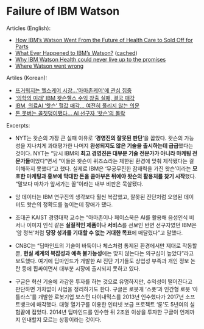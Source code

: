 Failure of IBM Watson
=====================

Articles (English):

* [How IBM’s Watson Went From the Future of Health Care to Sold Off for
Parts](
https://slate.com/technology/2022/01/ibm-watson-health-failure-artificial-intelligence.html)
* [What Ever Happened to IBM’s Watson?](
https://www.nytimes.com/2021/07/16/technology/what-happened-ibm-watson.html)
([cached](attachments/What%20Ever%20Happened%20to%20IBM’s%20Watson_%20-%20The%20New%20York%20Times.pdf))
* [Why IBM Watson Health could never live up to the promises](
https://medcitynews.com/2021/04/why-ibm-watson-health-could-never-live-up-to-the-promises/)
* [Where Watson went wrong](
https://www.mmm-online.com/home/channel/features/where-watson-went-wrong/)

Artiles (Korean):

* [뜨거워지는 헬스케어 시장…‘아마존케어’에 관심 집중](
https://www.ddaily.co.kr/news/article/?no=230943)
* [‘의학의 미래’ IBM 왓슨헬스 수익 창출 실패, 결국 매각](
https://www.chosun.com/economy/tech_it/2022/01/24/WKC45K6P75AWTP3AMC2Q7SFZZE/)
* [IBM, 의료AI ‘왓슨’ 헐값 매각… 여전히 풀리지 않는 의문](
https://www.ddaily.co.kr/news/article/?no=229868)
* [돈 못버는 골칫덩이됐다… AI 선구자 ‘왓슨’의 몰락](
https://www.chosun.com/economy/tech_it/2021/07/20/2ZE5MWL7MBBU5CGUUXXLUBD4PM/)

Excerpts:

* NYT는 왓슨의 가장 큰 실패 이유로 ‘**경영진의 잘못된 판단**’을 꼽았다. 왓슨의
가능성을 지나치게 과대평가한 나머지 **완성되지도 않은 기술을 출시하는데
급급**했다는 것이다. NYT는 “당시 IBM의 **최고 경영진은 대부분 기술 전문가가
아니라 마케팅 전문가들**이었다”면서 “이들은 왓슨이 퀴즈쇼라는 제한된 환경에
맞춰 제작됐다는 걸 이해하지 못했다”고 했다. 실제로 IBM은 ‘무궁무진한 잠재력을
가진 왓슨’이라는 **모호한 마케팅과 홍보에 막대한 돈을 쏟아부은 뒤에야 왓슨의
활용처를 찾기 시작**했다. “말보다 마차가 앞서가는 꼴”이라는 내부 비판은
묵살됐다.

* 암 데이터는 IBM 연구진의 생각보다 훨씬 복잡했고, 잘못된 진단처럼 오염된
데이터도 왓슨의 정확도를 높이는데 장애가 됐다.

* 조대곤 KAIST 경영대학 교수는 “아마존이나 페이스북은 AI를 활용해 음성인식
비서나 이미지 인식 같은 **실질적인 제품이나 서비스**를 선보인 반면 선구자였던
IBM은 ‘암 정복’처럼 **당장 성과를 기대할 수 없는 거대한 목표**에 매달렸다”고
말했다.

* CNBC는 “딥마인드의 기술이 바둑이나 체스처럼 통제된 환경에서만 제대로 작동할
뿐, **현실 세계의 복잡성과 예측 불가능성**에는 맞지 않는다는 의구심이
높았다”라고 보도했다. 여기에 딥마인드가 개발한 AI 진단 기기들도 상업성 부족과
개인 정보 논란 등에 휩싸이면서 대부분 시장에 출시되지 못하고 있다.

* 구글은 혁신 기술에 과감한 투자를 하는 것으로 유명하지만, 수익성이 떨어진다고
판단하면 가차없이 사업을 정리하기도 한다. 구글은 로봇개 ‘스폿’과 인간형 로봇
‘아틀라스'를 개발한 로봇기업 보스턴 다이내믹스를 2013년 인수했다가 2017년
소프트뱅크에 매각했다. 대형 열기구를 이용한 인터넷 보급 프로젝트 ‘룬’도 5년여의
실험끝에 접었다. 2014년 딥마인드를 인수한 뒤 2조원 이상을 투자한 구글이
언제까지 인내할지 모르는 상황이라는 것이다.
